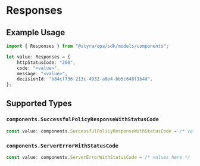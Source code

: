 # Responses

## Example Usage

```typescript
import { Responses } from "@styra/opa/sdk/models/components";

let value: Responses = {
    httpStatusCode: "200",
    code: "<value>",
    message: "<value>",
    decisionId: "b84cf736-213c-4932-a8e4-bb5c648f1b4d",
};
```

## Supported Types

### `components.SuccessfulPolicyResponseWithStatusCode`

```typescript
const value: components.SuccessfulPolicyResponseWithStatusCode = /* values here */
```

### `components.ServerErrorWithStatusCode`

```typescript
const value: components.ServerErrorWithStatusCode = /* values here */
```

